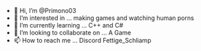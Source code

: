 - 👋 Hi, I’m @Primono03
- 👀 I’m interested in ... making games and watching human porns  
- 🌱 I’m currently learning ... C++ and C#
- 💞️ I’m looking to collaborate on ... A Game
- 📫 How to reach me ... Discord Fettige_Schliamp

<!---
Primono03/Primono03 is a ✨ special ✨ repository because its `README.md` (this file) appears on your GitHub profile.
You can click the Preview link to take a look at your changes.
--->
